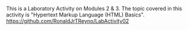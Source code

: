 This is a Laboratory Activity on Modules 2 & 3.
The topic covered in this activity is "Hypertext Markup Language (HTML) Basics".
https://github.com/RonaldJrTReyno/LabActivity02
